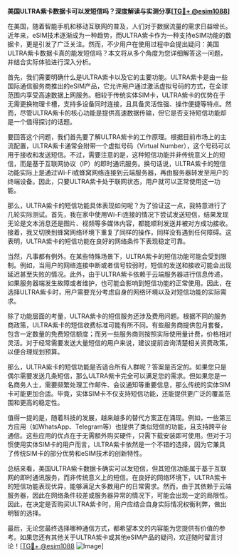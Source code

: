 **美国ULTRA紫卡数据卡可以发短信吗？深度解读与实测分享[[TG💪+ @esim1088](https://t.me/s/esim1088)]**

在美国，随着智能手机和移动互联网的普及，人们对于数据流量的需求日益增长。近年来，eSIM技术逐渐成为一种趋势，而ULTRA紫卡作为一种支持eSIM功能的数据卡，更是引发了广泛关注。然而，不少用户在使用过程中会提出疑问：美国ULTRA紫卡数据卡真的能发短信吗？本文将从多个角度为您详细解答这一问题，并结合实际体验进行深入分析。

首先，我们需要明确什么是ULTRA紫卡以及它的主要功能。ULTRA紫卡是由一些国际通信服务商推出的eSIM产品，它允许用户通过激活虚拟号码的方式，在全球范围内享受高速数据上网服务。相较于传统实体SIM卡，ULTRA紫卡的优势在于无需更换物理卡槽，支持多设备同时连接，且具备灵活性强、操作便捷等特点。然而，尽管ULTRA紫卡的核心功能是提供高速数据传输，但它是否支持短信功能却是一个值得探讨的话题。

要回答这个问题，我们首先要了解ULTRA紫卡的工作原理。根据目前市场上的主流配置，ULTRA紫卡通常会附带一个虚拟号码（Virtual Number），这个号码可以用于接收和发送短信。不过，需要注意的是，这种短信功能并非传统意义上的短信，而是基于互联网协议（IP）的即时通讯服务。换句话说，ULTRA紫卡的短信功能实际上是通过Wi-Fi或蜂窝网络连接到云端服务器，再由服务器转发至用户的终端设备。因此，只要ULTRA紫卡处于联网状态，用户就可以正常使用这一功能。

那么，ULTRA紫卡的短信功能具体表现如何呢？为了验证这一点，我特意进行了几轮实际测试。首先，我在家中使用Wi-Fi连接的情况下尝试发送短信，结果发现无论是文本消息还是图片、视频等多媒体内容，都能顺利发送并被对方成功接收。接着，我又切换到蜂窝网络环境下重复了同样的操作，同样没有遇到任何障碍。这表明，ULTRA紫卡的短信功能在良好的网络条件下表现稳定可靠。

当然，凡事都有例外。在某些特殊场景下，ULTRA紫卡的短信功能可能会受到限制。例如，当用户的网络连接中断或者信号较弱时，短信的发送和接收可能会出现延迟甚至失败的情况。此外，由于ULTRA紫卡依赖于云端服务器进行信息传递，如果服务器端发生故障或者维护，也可能会影响到短信功能的正常使用。因此，在选择ULTRA紫卡时，用户需要充分考虑自身的网络环境以及对短信功能的实际需求。

除了功能层面的考量，ULTRA紫卡的短信服务还涉及费用问题。根据不同的服务商政策，ULTRA紫卡的短信收费标准可能有所不同。有些服务商提供包月套餐，包含一定数量的免费短信额度；而另一些服务商则按照实际使用量计费，价格相对灵活。对于经常需要发送大量短信的用户来说，建议提前咨询清楚相关资费政策，以便合理规划预算。

那么，ULTRA紫卡的短信功能是否适合所有人群呢？答案是否定的。如果您只是偶尔需要发送几条短信，那么ULTRA紫卡完全可以满足您的需求。但如果您是一名商务人士，需要频繁处理工作邮件、会议通知等重要信息，那么传统的实体SIM卡可能更加合适。毕竟，实体SIM卡不仅支持短信功能，还能提供更广泛的覆盖范围和更高的稳定性。

值得一提的是，随着科技的发展，越来越多的替代方案正在涌现。例如，一些第三方应用（如WhatsApp、Telegram等）也提供了类似短信的功能，且支持跨平台通信。这些应用的优点在于无需额外购买硬件，只需下载安装即可使用。但对于习惯使用实体SIM卡的用户而言，ULTRA紫卡依然是一个不错的选择，因为它兼具了传统SIM卡的部分优势和eSIM技术的创新特性。

总结来看，美国ULTRA紫卡数据卡确实可以发短信，但其短信功能属于基于互联网的即时通讯服务，而非传统意义上的短信。在良好的网络环境下，ULTRA紫卡的短信功能表现优异，能够满足大多数用户的日常需求。然而，由于其依赖于云端服务器，因此在网络条件较差或服务器异常的情况下，可能会出现一定的局限性。因此，在决定是否购买ULTRA紫卡时，用户应结合自身实际情况权衡利弊，做出明智的选择。

最后，无论您最终选择哪种通信方式，都希望本文的内容能为您提供有价值的参考。如果您还有其他关于ULTRA紫卡或其他eSIM产品的疑问，欢迎随时留言讨论！[[TG💪+ @esim1088](https://t.me/s/esim1088) ![Image](https://i.postimg.cc/4NQfJmqS/Snipaste-2025-05-13-00-14-12.png)]